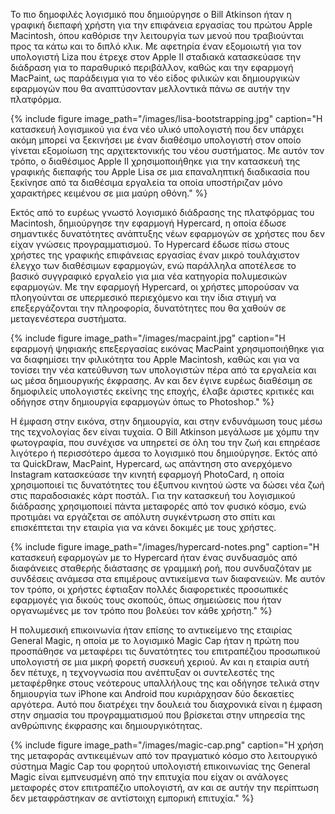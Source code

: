 Το πιο δημοφιλές λογισμικό που δημιούργησε ο Bill Atkinson ήταν η
γραφική διεπαφή χρήστη για την επιφάνεια εργασίας του πρώτου Apple
Macintosh, όπου καθόρισε την λειτουργία των μενού που τραβιούνται προς
τα κάτω και το διπλό κλικ. Με αφετηρία έναν εξομοιωτή για τον υπολογιστή
Liza που έτρεχε στον Apple II σταδιακά κατασκεύασε την διάδραση για το
παραθυρικό περιβάλλον, καθώς και την εφαρμογή MacPaint, ως παράδειγμα
για το νέο είδος φιλικών και δημιουργικών εφαρμογών που θα αναπτύσονταν
μελλοντικά πάνω σε αυτήν την πλατφόρμα.

{% include figure image_path="/images/lisa-bootstrapping.jpg" caption="Η κατασκευή λογισμικού για ένα νέο υλικό υπολογιστή που δεν υπάρχει ακόμη μπορεί να ξεκινήσει με έναν διαθέσιμο υπολογιστή στον οποίο γίνεται εξομοίωση της αρχιτεκτονικής του νέου συστήματος. Με αυτόν τον τρόπο, ο διαθέσιμος Apple II χρησιμοποιήθηκε για την κατασκευή της γραφικής διεπαφής του Apple Lisa σε μια επαναληπτική διαδικασία που ξεκίνησε από τα διαθέσιμα εργαλεία τα οποία υποστήριζαν μόνο χαρακτήρες κειμένου σε μια μαύρη οθόνη." %}

Εκτός από το ευρέως γνωστό λογισμικό διάδρασης της πλατφόρμας του
Macintosh, δημιούργησε την εφαρμογή Hypercard, η οποία έδωσε σημαντικές
δυνατότητες ανάπτυξης νέων εφαρμογών σε χρήστες που δεν είχαν γνώσεις
προγραμματισμού. Το Hypercard έδωσε πίσω στους χρήστες της γραφικής
επιφάνειας εργασίας έναν μικρό τουλάχιστον έλεγχο των διαθέσιμων
εφαρμογών, ενώ παράλληλα αποτέλεσε το βασικό συγγραφικό εργαλείο για μια
νέα κατηγορία πολυμεσικών εφαρμογών. Με την εφαρμογή Hypercard, οι
χρήστες μπορούσαν να πλοηγούνται σε υπερμεσικό περιεχόμενο και την ίδια
στιγμή να επεξεργάζονται την πληροφορία, δυνατότητες που θα χαθούν σε
μεταγενέστερα συστήματα.

{% include figure image_path="/images/macpaint.jpg" caption="Η εφαρμογή ψηφιακής επεξεργασίας εικόνας MacPaint χρησιμοποιήθηκε για να διαφημίσει την φιλικότητα του Apple Macintosh, καθώς και για να τονίσει την νέα κατεύθυνση των υπολογιστών πέρα από τα εργαλεία και ως μέσα δημιουργικής έκφρασης. Αν και δεν έγινε ευρέως διαθέσιμη σε δημοφιλείς υπολογιστές εκείνης της εποχής, έλαβε άριστες κριτικές και οδήγησε στην δημιουργία εφαρμογών όπως το Photoshop." %}

Η έμφαση στην εικόνα, στην δημιουργία, και στην ενδυνάμωση τους μέσω της
τεχνολογίας δεν είναι τυχαία. Ο Bill Atkinson μεγάλωσε με χόμπυ την
φωτογραφία, που συνέχισε να υπηρετεί σε όλη του την ζωή και επηρέασε
λιγότερο ή περισσότερο άμεσα το λογισμικό που δημιούργησε. Εκτός από τα
QuickDraw, MacPaint, Hypercard, ως απάντηση στο ανερχόμενο Instagram
κατασκεύασε την κινητή εφαρμογή PhotoCard, η οποία χρησιμοποιεί τις
δυνατότητες του έξυπνου κινητού ώστε να δώσει νέα ζωή στις παραδοσιακές
κάρτ ποστάλ. Για την κατασκευή του λογισμικού διάδρασης χρησιμοποιεί
πάντα μεταφορές από τον φυσικό κόσμο, ενώ προτιμάει να εργάζεται σε
απόλυτη συγκέντρωση στο σπίτι και επισκέπτεται την εταιρία για να κάνει
δοκιμές με τους χρήστες.

{% include figure image_path="/images/hypercard-notes.png" caption="Η κατασκευή εφαρμογών με το Hypercard ήταν ένας συνδυασμός από διαφάνειες σταθερής διάστασης σε γραμμική ροή, που συνδυαζόταν με συνδέσεις ανάμεσα στα επιμέρους αντικείμενα των διαφανειών. Με αυτόν τον τρόπο, οι χρήστες έφτιαξαν πολλές διαφορετικές προσωπικές εφαρμογές για δικούς τους σκοπούς, όπως σημειώσεις που ήταν οργανωμένες με τον τρόπο που βολεύει τον κάθε χρήστη." %}

Η πολυμεσική επικοινωνία ήταν επίσης το αντικείμενο της εταιρίας General
Magic, η οποία με το λογισμικό Magic Cap ήταν η πρώτη που προσπάθησε να
μεταφέρει τις δυνατότητες του επιτραπέζιου προσωπικού υπολογιστή σε μια
μικρή φορετή συσκευή χεριού. Αν και η εταιρία αυτή δεν πέτυχε, η
τεχνογνωσία που ανέπτυξαν οι συντελεστές της μεταφέρθηκε στους νεότερους
υπαλλήλους της και οδήγησε τελικά στην δημιουργία των iPhone και Android
που κυριάρχησαν δύο δεκαετίες αργότερα. Αυτό που διατρέχει την δουλειά
του διαχρονικά είναι η έμφαση στην σημασία του προγραμματισμού που
βρίσκεται στην υπηρεσία της ανθρώπινης έκφρασης και δημιουργικότητας.

{% include figure image_path="/images/magic-cap.png" caption="Η χρήση της μεταφοράς αντικειμένων από τον πραγματικό κόσμο στο λειτουργικό σύστημα Magic Cap του φορητού υπολογιστή επικοινωνίας της General Magic είναι εμπνευσμένη από την επιτυχία που είχαν οι ανάλογες μεταφορές στον επιτραπέζιο υπολογιστή, αν και σε αυτήν την περίπτωση δεν μεταφράστηκαν σε αντίστοιχη εμπορική επιτυχία." %}
